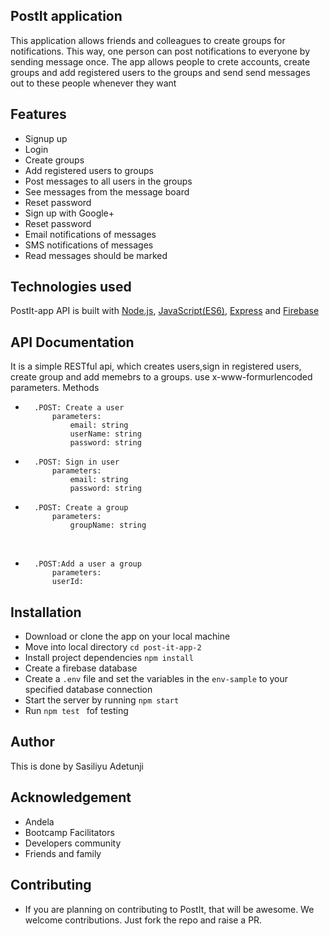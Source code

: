 ## PostIt application
This application allows friends and colleagues to create groups for notifications. This way, one person can post notifications to everyone by sending message once. The app allows people to crete accounts, create groups and add registered users to the groups and send send messages out to these people whenever they want
## Features
- Signup up
- Login
- Create groups
- Add registered users to groups
- Post messages to all users in the groups
- See messages from the message board
- Reset password
- Sign up with Google+
- Reset password
- Email notifications of messages
- SMS notifications of messages 
- Read messages should be marked
## Technologies used
  PostIt-app API is built with <a href="https://nodejs.org/">Node.js</a>, <a href="https://www.javascript.com/">JavaScript(ES6)</a>, <a href="https://expressjs.com/">Express</a> and <a href="https://firebase.google.com/">Firebase</a>
## API Documentation
It is a simple RESTful api, which creates users,sign in registered users, create group and add memebrs to a groups.
use x-www-formurlencoded parameters.
Methods
- ```'/user/signup'
	.POST: Create a user
		parameters:
			email: string
			userName: string
			password: string 
- ``` '/user/signin'
	.POST: Sign in user
		parameters:
			email: string
			password: string 
- ``` '/group'
	.POST: Create a group
		parameters:
			groupName: string 
      
- ``` '/group/groupId/user'   
 	.POST:Add a user a group
		parameters: 
		userId: 
## Installation
- Download or clone the app on your local machine
- Move into local directory ```cd post-it-app-2```
- Install project dependencies ```npm install```
- Create a firebase database
- Create a ```.env``` file and set the variables in the  ```env-sample``` to your specified database connection
- Start the server by running ```npm start```
- Run `npm test ` fof testing 
## Author
This is done by Sasiliyu Adetunji
## Acknowledgement 
- Andela 
- Bootcamp Facilitators 
- Developers community
- Friends and family 
## Contributing
- If you are planning on contributing to PostIt, that will be awesome. We welcome contributions. Just fork the repo and raise a PR.
